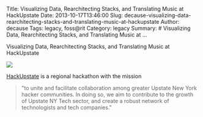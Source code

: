 Title: Visualizing Data, Rearchitecting Stacks, and Translating Music at HackUpstate
Date: 2013-10-17T13:46:00
Slug: decause-visualizing-data-rearchitecting-stacks-and-translating-music-at-hackupstate
Author: decause
Tags: legacy, foss@rit
Category: legacy
Summary: #  Visualizing Data, Rearchitecting Stacks, and Translating Music at ... 

Visualizing Data, Rearchitecting Stacks, and Translating Music at HackUpstate

![](http://foss.rit.edu/files/hugrouppic-crop.png)

[HackUpstate](http://hackupstate.com) is a regional hackathon with the mission

> "to unite and facilitate collaboration among greater Upstate New York hacker
communities. In doing so, we aim to contribute to the growth of Upstate NY
Tech sector, and create a robust network of technologists and tech companies."

